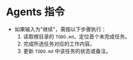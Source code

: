 # Agents 指令

- 如果输入为"继续"，需按以下步骤执行：
  1. 读取根目录的 `TODO.md`，定位首个未完成任务。
  2. 完成所选任务对应的工作内容。
  3. 更新 `TODO.md` 中该任务的状态或备注。
